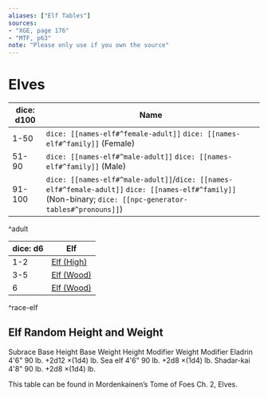 ```yaml
---
aliases: ["Elf Tables"]
sources: 
- "XGE, page 176"
- "MTF, p63"
note: "Please only use if you own the source"
---
```

# Elves

| dice: d100 | Name                                              | 
| ---------- | ----------------------------------------------------- |
| 1-50       | `dice: [[names-elf#^female-adult]]` `dice: [[names-elf#^family]]` (Female) |
| 51-90      | `dice: [[names-elf#^male-adult]]` `dice: [[names-elf#^family]]` (Male)   |
| 91-100     | `dice: [[names-elf#^male-adult]]`/`dice: [[names-elf#^female-adult]]` `dice: [[names-elf#^family]]` (Non-binary; `dice: [[npc-generator-tables#^pronouns]]`) |
^adult

| dice: d6  | Elf                                     |
| --------- | --------------------------------------- |
| 1-2       | [Elf (High)](races/elf-high.md)         |
| 3-5       | [Elf (Wood)](races/elf-wood.md)         |
| 6         | [Elf (Wood)](races/elf-wood.md)         |
^race-elf

## Elf Random Height and Weight

Subrace	Base Height	Base Weight	Height Modifier	Weight Modifier
Eladrin	4'6"	90 lb.	+2d12	×(1d4) lb.
Sea elf	4'6"	90 lb.	+2d8	×(1d4) lb.
Shadar-kai	4'8"	90 lb.	+2d8	×(1d4) lb.

This table can be found in Mordenkainen’s Tome of Foes Ch. 2, Elves.
